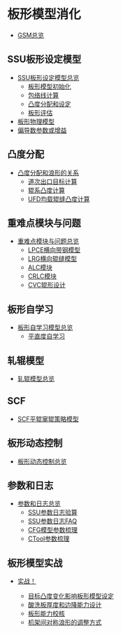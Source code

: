 # 板形模型消化

* [GSM总览](docs/anatomy/gsm_anatomy.md)

## SSU板形设定模型
* [SSU板形设定模型总览](docs/ssu/ssu_overview.md)
    * [板形模型初始化](docs/ssu/ssu_init.md)
    * [包络线计算](docs/ssu/ssu_env.md)
    * [凸度分配和设定](docs/ssu/ssu_alc.md)
    * [板形评估](docs/ssu/ssu_elv.md)
* [板形物理模型](docs/ssu/ssu_physical_model.md)
* [偏导数参数或增益](docs/ssu/ssu_xfer_func.md)

## 凸度分配
* [凸度分配和浪形的关系](docs/allocation/allocation_overview.md)
    * [道次出口目标计算](docs/allocation/delivery_pass_targets.md)
    * [辊系凸度计算](docs/allocation/roll_stack_crowns.md)
    * [UFD均载辊缝凸度计算](docs/allocation/UFD_calc.md)
    <!-- * [2.4 CVC等效凸度计算](docs/allocation/roll_grnd_calc.md) -->
    <!-- * [2.5 窜辊设定计算](docs/allocation/pos_shft_actuator.md) -->
    <!-- * [2.6 弯辊设定计算](docs/allocation/bend_frc_actuator.md) -->
    <!-- * [2.7 凸度分配迭代计算](docs/allocation/alc_cycle_calc.md) -->

## 重难点模块与问题
* [重难点模块与问题总览](docs/submodel/submodel_overview.md)
    <!-- * [3.1 空载辊缝模型](docs/submodel/unloaded_roll_gap_model.md) -->
    <!-- * [3.2 有载辊缝模型](docs/submodel/loaded_roll_gap_model.md) -->
    * [LPCE横向带钢模型](docs/submodel/LPCE_model.md)
    * [LRG横向辊缝模型](docs/submodel/LRG_model.md)
    <!-- * [3.5 临界浪形模型](docs/submodel/critical_buckling_model.md) -->
    <!-- * [3.6 TARGT模块](docs/submodel/TARGT_model.md) -->
    * [ALC模块](docs/submodel/ALC_model.md)
    * [CRLC模块](docs/submodel/CRLC_model.md)
    * [CVC辊形设计](docs/submodel/cvc_roll_design.md)

## 板形自学习
* [板形自学习模型总览](docs/smlc/smlc_overview.md)
    <!-- * [4.1 自学习策略](docs/smlc/adapt_strategy.md) -->
    <!-- * [4.2 辊系凸度补偿](docs/smlc/wr_crn_off.md) -->
    <!-- * [4.3 凸度自学习](docs/smlc/profile_adapt.md) -->
    * [平直度自学习](docs/smlc/flatness_adapt.md)
    <!-- * [4.5 有效单位凸度自学习](docs/smlc/eff_pu_profile_adapt.md) -->

## 轧辊模型
* [轧辊模型总览](docs/rop/rop_overview.md)
    <!-- * [ROP磨损](docs/rop/rop_wear.md) -->
    <!-- * [ROP热胀](docs/rop/rop_thermal.md) -->

## SCF
* [SCF平辊窜辊策略模型](docs/scf/scf_overview.md)
    <!-- * [常规辊形窜辊](docs/scf/scf_normal.md) -->
    <!-- * [正弦异步窜辊](docs/scf/scf_sin.md) -->

## 板形动态控制
* [板形动态控制总览](docs/dynamic_control/dynamic_control_overview.md)
    <!-- * [ASPC凸度反馈控制](docs/dynamic_control/aspc.md) -->
    <!-- * [ASFC浪形反馈控制](docs/dynamic_control/asfc.md) -->
    <!-- * [FFC轧制力跟随控制](docs/dynamic_control/ffc.md) -->
    <!-- * [TCFC热胀跟随控制](docs/dynamic_control/tcfc.md) -->

## 参数和日志
* [参数和日志总览](docs/parameters/parameters_overview.md)
    * [SSU参数日志验算](docs/parameters/ssu_log_checking_calculation.md)
    * [SSU参数日志FAQ](docs/parameters/ssu_log_FAQ.md)
    * [CFG模型参数梳理](docs/parameters/cfg_parameters.md)
    * [CTool参数梳理](docs/parameters/ctool_gsm.md)

## 板形模型实战
* [实战！](docs/actual_combat/actual_combat_overview.md)
    * [目标凸度变化影响板形模型设定](docs/actual_combat/target_crown_change_has_influence_on_shape_model_references.md)
    * [酸洗板厚度和边降能力设计](docs/actual_combat/pickled_plate_thick_ability_design.md)
    * [板形能力校核](docs/actual_combat/shape_ability_checking.md)
    * [机架间对称浪形的调整方式](docs/actual_combat/interstand_sym_flatness_adjust.md)

    <!-- * [正弦异步窜辊策略的调整](docs/actual_combat/正弦异步窜辊策略的调整.md) -->
    <!-- * [热轧目标凸度对硅钢同板差的影响](docs/actual_combat/热轧目标凸度对硅钢同板差的影响.md) -->

